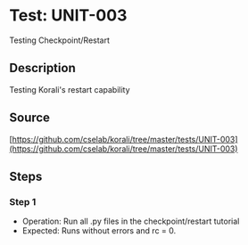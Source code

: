# Test: UNIT-003

Testing Checkpoint/Restart

## Description

Testing Korali's restart capability

## Source

[https://github.com/cselab/korali/tree/master/tests/UNIT-003](https://github.com/cselab/korali/tree/master/tests/UNIT-003)

## Steps

### Step 1

+ Operation: Run all .py files in the checkpoint/restart tutorial
+ Expected: Runs without errors and rc = 0. 

